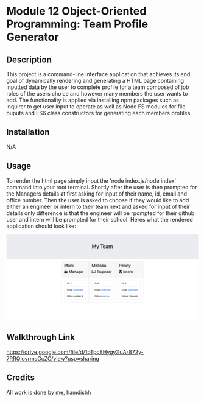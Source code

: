 # Module 12 Object-Oriented Programming: Team Profile Generator

## Description
This project is a command-line interface application that achieves its end goal of dynamically rendering
and generating a HTML page containing inputted data by the user to complete profile for a team composed of job roles of the users choice and however many members the user wants to add. The functionality is applied via installing npm packages such as inquirer to get user input to operate as well as Node FS modules for file ouputs and ES6 class constructors for generating each members profiles.


## Installation
N/A

## Usage
To render the html page simply input the 'node index.js/node index' command into your root terminal.
Shortly after the user is then prompted for the Managers details at first asking for input of their name, id, email and office number. Then the user is asked to choose if they would like to add either an engineer or intern to their team next and asked for input of their details only difference is that the engineer will be rpompted for their github user and intern will be prompted for their school. Heres what the rendered application should look like:

![alt text](<Screenshot 2024-02-16 at 14.21.23.png>)

## Walkthrough Link
https://drive.google.com/file/d/1bTpc8HygyXuA-872y-7RRQjovrmsGcZO/view?usp=sharing



## Credits
All work is done by me, hamdishh